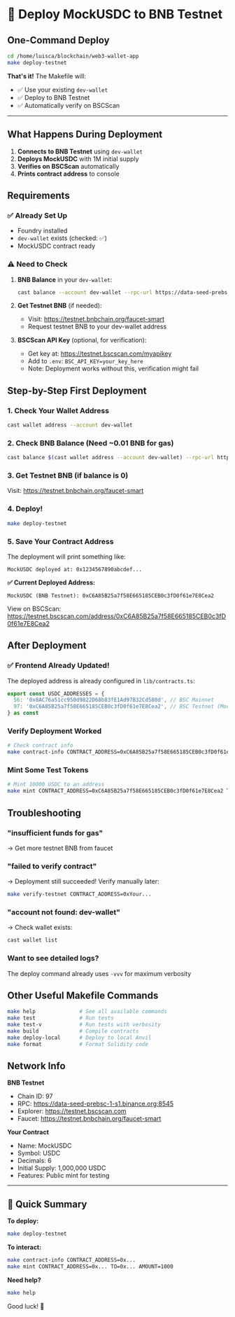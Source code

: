 # 🚀 Deploy MockUSDC to BNB Testnet

## One-Command Deploy

```bash
cd /home/luisca/blockchain/web3-wallet-app
make deploy-testnet
```

**That's it!** The Makefile will:
- ✅ Use your existing `dev-wallet`
- ✅ Deploy to BNB Testnet
- ✅ Automatically verify on BSCScan

---

## What Happens During Deployment

1. **Connects to BNB Testnet** using `dev-wallet`
2. **Deploys MockUSDC** with 1M initial supply
3. **Verifies on BSCScan** automatically
4. **Prints contract address** to console

## Requirements

### ✅ Already Set Up
- Foundry installed
- `dev-wallet` exists (checked: ✅)
- MockUSDC contract ready

### ⚠️ Need to Check
1. **BNB Balance** in your `dev-wallet`:
   ```bash
   cast balance --account dev-wallet --rpc-url https://data-seed-prebsc-1-s1.binance.org:8545
   ```

2. **Get Testnet BNB** (if needed):
   - Visit: https://testnet.bnbchain.org/faucet-smart
   - Request testnet BNB to your dev-wallet address

3. **BSCScan API Key** (optional, for verification):
   - Get key at: https://testnet.bscscan.com/myapikey
   - Add to `.env`: `BSC_API_KEY=your_key_here`
   - Note: Deployment works without this, verification might fail

## Step-by-Step First Deployment

### 1. Check Your Wallet Address
```bash
cast wallet address --account dev-wallet
```

### 2. Check BNB Balance (Need ~0.01 BNB for gas)
```bash
cast balance $(cast wallet address --account dev-wallet) --rpc-url https://data-seed-prebsc-1-s1.binance.org:8545
```

### 3. Get Testnet BNB (if balance is 0)
Visit: https://testnet.bnbchain.org/faucet-smart

### 4. Deploy!
```bash
make deploy-testnet
```

### 5. Save Your Contract Address
The deployment will print something like:
```
MockUSDC deployed at: 0x1234567890abcdef...
```

**✅ Current Deployed Address:**
```
MockUSDC (BNB Testnet): 0xC6A85B25a7f58E665185CEB0c3fD0f61e7E8Cea2
```

View on BSCScan: https://testnet.bscscan.com/address/0xC6A85B25a7f58E665185CEB0c3fD0f61e7E8Cea2

## After Deployment

### ✅ Frontend Already Updated!
The deployed address is already configured in `lib/contracts.ts`:

```typescript
export const USDC_ADDRESSES = {
  56: '0x8AC76a51cc950d9822D68b83fE1Ad97B32Cd580d', // BSC Mainnet
  97: '0xC6A85B25a7f58E665185CEB0c3fD0f61e7E8Cea2', // BSC Testnet (MockUSDC) ✅
} as const
```

### Verify Deployment Worked
```bash
# Check contract info
make contract-info CONTRACT_ADDRESS=0xC6A85B25a7f58E665185CEB0c3fD0f61e7E8Cea2
```

### Mint Some Test Tokens
```bash
# Mint 10000 USDC to an address
make mint CONTRACT_ADDRESS=0xC6A85B25a7f58E665185CEB0c3fD0f61e7E8Cea2 TO=0xRecipientAddress AMOUNT=10000
```

## Troubleshooting

### "insufficient funds for gas"
→ Get more testnet BNB from faucet

### "failed to verify contract"
→ Deployment still succeeded! Verify manually later:
```bash
make verify-testnet CONTRACT_ADDRESS=0xYour...
```

### "account not found: dev-wallet"
→ Check wallet exists:
```bash
cast wallet list
```

### Want to see detailed logs?
The deploy command already uses `-vvv` for maximum verbosity

## Other Useful Makefile Commands

```bash
make help              # See all available commands
make test              # Run tests
make test-v            # Run tests with verbosity
make build             # Compile contracts
make deploy-local      # Deploy to local Anvil
make format            # Format Solidity code
```

## Network Info

**BNB Testnet**
- Chain ID: 97
- RPC: https://data-seed-prebsc-1-s1.binance.org:8545
- Explorer: https://testnet.bscscan.com
- Faucet: https://testnet.bnbchain.org/faucet-smart

**Your Contract**
- Name: MockUSDC
- Symbol: USDC
- Decimals: 6
- Initial Supply: 1,000,000 USDC
- Features: Public mint for testing

---

## 🎉 Quick Summary

**To deploy:**
```bash
make deploy-testnet
```

**To interact:**
```bash
make contract-info CONTRACT_ADDRESS=0x...
make mint CONTRACT_ADDRESS=0x... TO=0x... AMOUNT=1000
```

**Need help?**
```bash
make help
```

Good luck! 🚀

